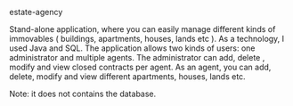  estate-agency
 
Stand-alone application, where you can easily manage different kinds of immovables ( buildings, apartments, houses, lands etc ). As a technology, I used Java and SQL.
The application allows two kinds of users: one administrator and multiple agents. The administrator can add, delete , modify and view closed contracts per agent. As an agent, you can add, delete, modify and view different apartments, houses, lands etc.

Note: it does not contains the database.
